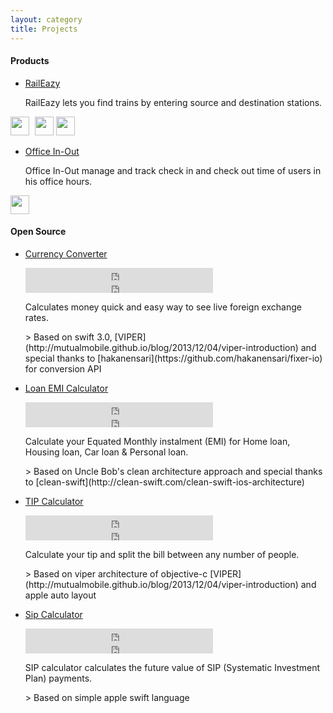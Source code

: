 ```yaml
---
layout: category
title: Projects
---
```


<h4>Products </h4>

- [RailEazy](http://www.celerstudio.com/raileazy.html#features)

  <p class="message">RailEazy lets you find trains by entering source and destination stations.</p>
<a style="display:inline-block;" href='https://itunes.apple.com/in/app/raileazy-indian-railway-rail-timetable/id647693665?mt=8'><img height="30px" src="{{ site.appstore_icon }}"></a>
<a style="display:inline-block; margin-left:5px;" href='https://play.google.com/store/apps/details?id=com.celerstudio.raileazy&pcampaignid=MKT-Other-global-all-co-prtnr-py-PartBadge-Mar2515-1'><img height="30" src="{{ site.playstore_icon }}"></a>
<a style="display:inline-block; margin-left:0px;" href='http://raileazy.com'><img height="30" src="{{ site.website_icon }}"></a>

- [Office In-Out](http://www.celerstudio.com/officeinout.html#features)
  <p class="message">Office In-Out manage and track check in and check out time of users in his office hours.</p>
<a style="display:inline-block;" href='https://itunes.apple.com/in/app/office-in-out/id545914108?mt=8'><img height="30" src="{{ site.appstore_icon }}"></a>

<h4>Open Source </h4>

- [Currency Converter](https://github.com/tirupati17/currency-converter-swift3.0-viper)
    <iframe style="display:inline-block;" src="https://ghbtns.com/github-btn.html?user=tirupati17&repo=currency-converter-swift3.0-viper&type=fork&count=true" frameborder="0" scrolling="0" width="auto" height="20"></iframe>
    <iframe style="display:inline-block;" src="https://ghbtns.com/github-btn.html?user=tirupati17&repo=currency-converter-swift3.0-viper&type=star&count=true" frameborder="0" scrolling="0" width="auto" height="20"></iframe>
    <p class="message">Calculates money quick and easy way to see live foreign exchange rates.</p>
    > Based on swift 3.0, [VIPER](http://mutualmobile.github.io/blog/2013/12/04/viper-introduction) and special thanks to [hakanensari](https://github.com/hakanensari/fixer-io) for conversion API

- [Loan EMI Calculator](https://github.com/tirupati17/loan-emi-calculator-clean-swift)
    <iframe style="display:inline-block;" src="https://ghbtns.com/github-btn.html?user=tirupati17&repo=loan-emi-calculator-clean-swift&type=fork&count=true" frameborder="0" scrolling="0" width="auto" height="20"></iframe>
    <iframe style="display:inline-block;" src="https://ghbtns.com/github-btn.html?user=tirupati17&repo=loan-emi-calculator-clean-swift&type=star&count=true" frameborder="0" scrolling="0" width="auto" height="20"></iframe>
    <p class="message">Calculate your Equated Monthly instalment (EMI) for Home loan, Housing loan, Car loan & Personal loan.</p>
    > Based on Uncle Bob's clean architecture approach and special thanks to [clean-swift](http://clean-swift.com/clean-swift-ios-architecture)

- [TIP Calculator](https://github.com/tirupati17/tip-calculator-auto-layout-viper-objective-c)
    <iframe style="display:inline-block;" src="https://ghbtns.com/github-btn.html?user=tirupati17&repo=tip-calculator-auto-layout-viper-objective-c&type=fork&count=true" frameborder="0" scrolling="0" width="auto" height="20"></iframe>
    <iframe style="display:inline-block;" src="https://ghbtns.com/github-btn.html?user=tirupati17&repo=tip-calculator-auto-layout-viper-objective-c&type=star&count=true" frameborder="0" scrolling="0" width="auto" height="20"></iframe>
    <p class="message"> Calculate your tip and split the bill between any number of people.</p>
    > Based on viper architecture of objective-c [VIPER](http://mutualmobile.github.io/blog/2013/12/04/viper-introduction) and apple auto layout

- [Sip Calculator](https://github.com/tirupati17/sip-calculator-swift)
    <iframe style="display:inline-block;" src="https://ghbtns.com/github-btn.html?user=tirupati17&repo=sip-calculator-swift&type=fork&count=true" frameborder="0" scrolling="0" width="auto" height="20"></iframe>
    <iframe style="display:inline-block;" src="https://ghbtns.com/github-btn.html?user=tirupati17&repo=sip-calculator-swift&type=star&count=true" frameborder="0" scrolling="0" width="auto" height="20"></iframe>
    <p class="message"> SIP calculator calculates the future value of SIP (Systematic Investment Plan) payments.</p>
    > Based on simple apple swift language
